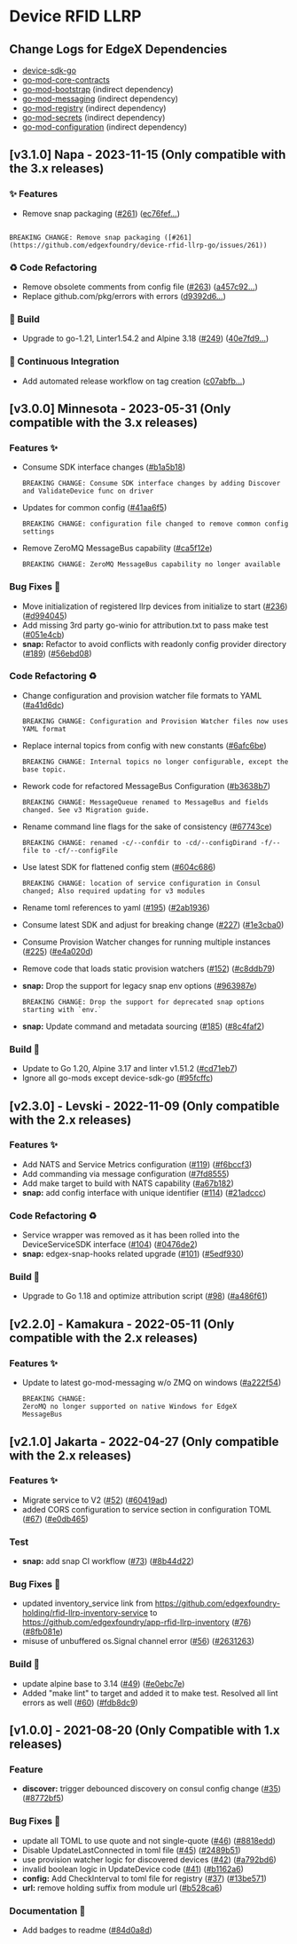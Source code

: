 # Device RFID LLRP

## Change Logs for EdgeX Dependencies

- [device-sdk-go](https://github.com/edgexfoundry/device-sdk-go/blob/main/CHANGELOG.md)
- [go-mod-core-contracts](https://github.com/edgexfoundry/go-mod-core-contracts/blob/main/CHANGELOG.md)
- [go-mod-bootstrap](https://github.com/edgexfoundry/go-mod-bootstrap/blob/main/CHANGELOG.md)  (indirect dependency)
- [go-mod-messaging](https://github.com/edgexfoundry/go-mod-messaging/blob/main/CHANGELOG.md) (indirect dependency)
- [go-mod-registry](https://github.com/edgexfoundry/go-mod-registry/blob/main/CHANGELOG.md)  (indirect dependency)
- [go-mod-secrets](https://github.com/edgexfoundry/go-mod-secrets/blob/main/CHANGELOG.md) (indirect dependency)
- [go-mod-configuration](https://github.com/edgexfoundry/go-mod-configuration/blob/main/CHANGELOG.md) (indirect dependency)


## [v3.1.0] Napa - 2023-11-15 (Only compatible with the 3.x releases)


### ✨  Features

- Remove snap packaging ([#261](https://github.com/edgexfoundry/device-rfid-llrp-go/issues/261)) ([ec76fef…](https://github.com/edgexfoundry/device-rfid-llrp-go/commit/ec76fefacd564d5a805f4b6ee2c3fdcc17777694))
```text

BREAKING CHANGE: Remove snap packaging ([#261](https://github.com/edgexfoundry/device-rfid-llrp-go/issues/261))

```


### ♻ Code Refactoring

- Remove obsolete comments from config file ([#263](https://github.com/edgexfoundry/device-rfid-llrp-go/issues/263)) ([a457c92…](https://github.com/edgexfoundry/device-rfid-llrp-go/commit/a457c9218e2f2d18d865ffb73302d735402b2cfc))
- Replace github.com/pkg/errors with errors ([d9392d6…](https://github.com/edgexfoundry/device-rfid-llrp-go/commit/d9392d64b2716c69a3fa73cacae0ad3d93159cfa))


### 👷 Build

- Upgrade to go-1.21, Linter1.54.2 and Alpine 3.18 ([#249](https://github.com/edgexfoundry/device-rfid-llrp-go/issues/249)) ([40e7fd9…](https://github.com/edgexfoundry/device-rfid-llrp-go/commit/40e7fd9457312c7ba73491b63d6fc33ef6c19e69))


### 🤖 Continuous Integration

- Add automated release workflow on tag creation ([c07abfb…](https://github.com/edgexfoundry/device-rfid-llrp-go/commit/c07abfb52c8088b08d188c7a5744e77525c2764f))


## [v3.0.0] Minnesota - 2023-05-31 (Only compatible with the 3.x releases)

### Features ✨

- Consume SDK interface changes ([#b1a5b18](https://github.com/edgexfoundry/device-rfid-llrp-go/commit/b1a5b18c40bc5298787db029b48d6f2a66d57e4a))
  ```text
  BREAKING CHANGE: Consume SDK interface changes by adding Discover and ValidateDevice func on driver
  ```
- Updates for common config ([#41aa6f5](https://github.com/edgexfoundry/device-rfid-llrp-go/commit/41aa6f5707b2967661adaa3bff727b563a777840))
  ```text
  BREAKING CHANGE: configuration file changed to remove common config settings
  ```
- Remove ZeroMQ MessageBus capability ([#ca5f12e](https://github.com/edgexfoundry/device-rfid-llrp-go/commit/ca5f12e3f5b0dcc2e9f99ab405ce0dc1158ea6a8))
  ```text
  BREAKING CHANGE: ZeroMQ MessageBus capability no longer available
  ```

### Bug Fixes 🐛

- Move initialization of registered llrp devices from initialize to start ([#236](https://github.com/edgexfoundry/device-rfid-llrp-go/issues/236)) ([#d994045](https://github.com/edgexfoundry/device-rfid-llrp-go/commits/d994045))
- Add missing 3rd party go-winio for attribution.txt to pass make test ([#051e4cb](https://github.com/edgexfoundry/device-rfid-llrp-go/commits/051e4cb))
- **snap:** Refactor to avoid conflicts with readonly config provider directory ([#189](https://github.com/edgexfoundry/device-rfid-llrp-go/issues/189)) ([#56ebd08](https://github.com/edgexfoundry/device-rfid-llrp-go/commits/56ebd08))

### Code Refactoring ♻

- Change configuration and provision watcher file formats to YAML ([#a41d6dc](https://github.com/edgexfoundry/device-rfid-llrp-go/commit/a41d6dc477aab60bbffd9796b8b3bd1f25c661ce))
  ```text
  BREAKING CHANGE: Configuration and Provision Watcher files now uses YAML format
  ```
- Replace internal topics from config with new constants ([#6afc6be](https://github.com/edgexfoundry/device-rfid-llrp-go/commit/6afc6bebc55851e438483997c27c526932a4a7b3))
  ```text
  BREAKING CHANGE: Internal topics no longer configurable, except the base topic.
  ```
- Rework code for refactored MessageBus Configuration ([#b3638b7](https://github.com/edgexfoundry/device-rfid-llrp-go/commit/b3638b72d5666b5d505fc5b42b31027c44889b0a))
  ```text
  BREAKING CHANGE: MessageQueue renamed to MessageBus and fields changed. See v3 Migration guide.
  ```
- Rename command line flags for the sake of consistency ([#67743ce](https://github.com/edgexfoundry/device-rfid-llrp-go/commit/67743ce73b5f11851f5a3332a1e6bc4b63a9e69f))
  ```text
  BREAKING CHANGE: renamed -c/--confdir to -cd/--configDirand -f/--file to -cf/--configFile
  ```
- Use latest SDK for flattened config stem ([#604c686](https://github.com/edgexfoundry/device-rfid-llrp-go/commit/604c68618d9d9b7225b2b59984522e40f548fc27))
  ```text
  BREAKING CHANGE: location of service configuration in Consul changed; Also required updating for v3 modules
  ```

- Rename toml references to yaml ([#195](https://github.com/edgexfoundry/device-rfid-llrp-go/issues/195)) ([#2ab1936](https://github.com/edgexfoundry/device-rfid-llrp-go/commits/2ab1936))
- Consume latest SDK and adjust for breaking change ([#227](https://github.com/edgexfoundry/device-rfid-llrp-go/issues/227)) ([#1e3cba0](https://github.com/edgexfoundry/device-rfid-llrp-go/commits/1e3cba0))
- Consume Provision Watcher changes for running multiple instances ([#225](https://github.com/edgexfoundry/device-rfid-llrp-go/issues/225)) ([#e4a020d](https://github.com/edgexfoundry/device-rfid-llrp-go/commits/e4a020d))
- Remove code that loads static provision watchers ([#152](https://github.com/edgexfoundry/device-rfid-llrp-go/issues/152)) ([#c8ddb79](https://github.com/edgexfoundry/device-rfid-llrp-go/commits/c8ddb79))
- **snap:** Drop the support for legacy snap env options ([#963987e](https://github.com/edgexfoundry/device-rfid-llrp-go/commit/963987e627e8dcac0df49593e42f1bbbca2c5392))
  ```text
  BREAKING CHANGE: Drop the support for deprecated snap options starting with `env.`
  ```
- **snap:** Update command and metadata sourcing ([#185](https://github.com/edgexfoundry/device-rfid-llrp-go/issues/185)) ([#8c4faf2](https://github.com/edgexfoundry/device-rfid-llrp-go/commits/8c4faf2))

### Build 👷

- Update to Go 1.20, Alpine 3.17 and linter v1.51.2 ([#cd71eb7](https://github.com/edgexfoundry/device-rfid-llrp-go/commits/cd71eb7))
- Ignore all go-mods except device-sdk-go ([#95fcffc](https://github.com/edgexfoundry/device-rfid-llrp-go/commits/95fcffc))

## [v2.3.0] - Levski - 2022-11-09  (Only compatible with the 2.x releases)

### Features ✨

- Add NATS and Service Metrics configuration ([#119](https://github.com/edgexfoundry/device-rfid-llrp-go/issues/119)) ([#f6bccf3](https://github.com/edgexfoundry/device-rfid-llrp-go/commits/f6bccf3))
- Add commanding via message configuration ([#7fd8555](https://github.com/edgexfoundry/device-rfid-llrp-go/commits/7fd8555))
- Add make target to build with NATS capability ([#a67b182](https://github.com/edgexfoundry/device-rfid-llrp-go/pull/120/commits/a67b182))
- **snap:** add config interface with unique identifier ([#114](https://github.com/edgexfoundry/device-rfid-llrp-go/issues/114)) ([#21adccc](https://github.com/edgexfoundry/device-rfid-llrp-go/commits/21adccc))

### Code Refactoring ♻

- Service wrapper was removed as it has been rolled into the DeviceServiceSDK interface ([#104](https://github.com/edgexfoundry/device-rfid-llrp-go/issues/104)) ([#0476de2](https://github.com/edgexfoundry/device-rfid-llrp-go/commits/0476de2))
- **snap:** edgex-snap-hooks related upgrade ([#101](https://github.com/edgexfoundry/device-rfid-llrp-go/issues/101)) ([#5edf930](https://github.com/edgexfoundry/device-rfid-llrp-go/commits/5edf930))

### Build 👷

- Upgrade to Go 1.18 and optimize attribution script ([#98](https://github.com/edgexfoundry/device-rfid-llrp-go/issues/98)) ([#a486f61](https://github.com/edgexfoundry/device-rfid-llrp-go/commits/a486f61))



## [v2.2.0] - Kamakura - 2022-05-11  (Only compatible with the 2.x releases)

### Features ✨

- Update to latest go-mod-messaging w/o ZMQ on windows ([#a222f54](https://github.com/edgexfoundry/device-sdk-go/commits/a222f54))

  ```
  BREAKING CHANGE:
  ZeroMQ no longer supported on native Windows for EdgeX
  MessageBus
  ```

## [v2.1.0] Jakarta - 2022-04-27  (Only compatible with the 2.x releases)
### Features ✨
- Migrate service to V2 ([#52](https://github.com/edgexfoundry/device-rfid-llrp-go/issues/52)) ([#60419ad](https://github.com/edgexfoundry/device-rfid-llrp-go/commits/60419ad))
- added CORS configuration to service section in configuration TOML ([#67](https://github.com/edgexfoundry/device-rfid-llrp-go/issues/67)) ([#e0db465](https://github.com/edgexfoundry/device-rfid-llrp-go/commits/e0db465))
### Test
- **snap:** add snap CI workflow ([#73](https://github.com/edgexfoundry/device-rfid-llrp-go/issues/73)) ([#8b44d22](https://github.com/edgexfoundry/device-rfid-llrp-go/commits/8b44d22))
### Bug Fixes 🐛
- updated inventory_service link from https://github.com/edgexfoundry-holding/rfid-llrp-inventory-service to https://github.com/edgexfoundry/app-rfid-llrp-inventory ([#76](https://github.com/edgexfoundry/device-rfid-llrp-go/issues/76)) ([#8fb081e](https://github.com/edgexfoundry/device-rfid-llrp-go/commits/8fb081e))
- misuse of unbuffered os.Signal channel error ([#56](https://github.com/edgexfoundry/device-rfid-llrp-go/issues/56)) ([#2631263](https://github.com/edgexfoundry/device-rfid-llrp-go/commits/2631263))
### Build 👷
- update alpine base to 3.14 ([#49](https://github.com/edgexfoundry/device-rfid-llrp-go/issues/49)) ([#e0ebc7e](https://github.com/edgexfoundry/device-rfid-llrp-go/commits/e0ebc7e))
- Added "make lint" to target and added it to make test. Resolved all lint errors as well ([#60](https://github.com/edgexfoundry/device-rfid-llrp-go/issues/60)) ([#fdb8dc9](https://github.com/edgexfoundry/device-rfid-llrp-go/commits/fdb8dc9))

<a name="v1.0.0"></a>
## [v1.0.0] - 2021-08-20 (Only Compatible with 1.x releases)
### Feature
- **discover:** trigger debounced discovery on consul config change ([#35](https://github.com/edgexfoundry/device-rfid-llrp-go/issues/35)) ([#8772bf5](https://github.com/edgexfoundry/device-rfid-llrp-go/commits/8772bf5))
### Bug Fixes 🐛
- update all TOML to use quote and not single-quote ([#46](https://github.com/edgexfoundry/device-rfid-llrp-go/issues/46)) ([#8818edd](https://github.com/edgexfoundry/device-rfid-llrp-go/commits/8818edd))
- Disable UpdateLastConnected in toml file ([#45](https://github.com/edgexfoundry/device-rfid-llrp-go/issues/45)) ([#2489b51](https://github.com/edgexfoundry/device-rfid-llrp-go/commits/2489b51))
- use provision watcher logic for discovered devices ([#42](https://github.com/edgexfoundry/device-rfid-llrp-go/issues/42)) ([#a792bd6](https://github.com/edgexfoundry/device-rfid-llrp-go/commits/a792bd6))
- invalid boolean logic in UpdateDevice code ([#41](https://github.com/edgexfoundry/device-rfid-llrp-go/issues/41)) ([#b1162a6](https://github.com/edgexfoundry/device-rfid-llrp-go/commits/b1162a6))
- **config:** Add CheckInterval to toml file for registry ([#37](https://github.com/edgexfoundry/device-rfid-llrp-go/issues/37)) ([#13be571](https://github.com/edgexfoundry/device-rfid-llrp-go/commits/13be571))
- **url:** remove holding suffix from module url ([#b528ca6](https://github.com/edgexfoundry/device-rfid-llrp-go/commits/b528ca6))
### Documentation 📖
- Add badges to readme ([#84d0a8d](https://github.com/edgexfoundry/device-rfid-llrp-go/commits/84d0a8d))
